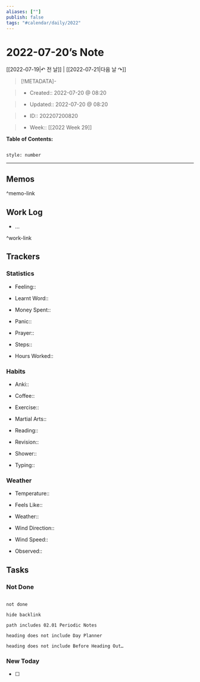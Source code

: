 ```yaml
---
aliases: [""]
publish: false
tags: "#calendar/daily/2022"
---
```


# 2022-07-20’s Note

[[2022-07-19|↶ 전 날]] | [[2022-07-21|다음 날 ↷]]

> [!METADATA]-

> - Created:: 2022-07-20 @ 08:20

> - Updated:: 2022-07-20 @ 08:20

> - ID:: 202207200820

> - Week:: [[2022 Week 29]]

**Table of Contents:**

```toc

style: number

```

___

## Memos



^memo-link

## Work Log

- …

^work-link

## Trackers

### Statistics

- Feeling::

- Learnt Word::

- Money Spent::

- Panic::

- Prayer::

- Steps::

- Hours Worked::

### Habits

- Anki::

- Coffee::

- Exercise::

- Martial Arts::

- Reading::

- Revision::

- Shower::

- Typing::

### Weather

- Temperature::

- Feels Like::

- Weather::

- Wind Direction::

- Wind Speed::

- Observed::

## Tasks

### Not Done

```tasks

not done

hide backlink

path includes 02.01 Periodic Notes

heading does not include Day Planner

heading does not include Before Heading Out…

```

### New Today

- [ ]